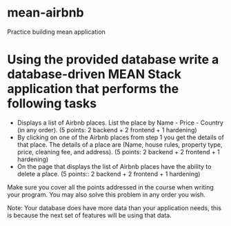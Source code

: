 # mean-airbnb
Practice building mean application
# Using the provided database write a database-driven MEAN Stack application that performs the following tasks
- Displays a list of Airbnb places. List the place by Name - Price - Country (in any order). (5 points: 2 backend + 2 frontend + 1 hardening)
- By clicking on one of the Airbnb places from step 1 you get the details of that place. The details of a place are (Name, house rules, property type, price, cleaning fee, and address). (5 points: 2 backend + 2 frontend + 1 hardening)
- On the page that displays the list of Airbnb places have the ability to delete a place. (5 points:: 2 backend + 2 frontend + 1 hardening)

Make sure you cover all the points addressed in the course when writing your program. You may also solve this problem in any order you wish.

Note: Your database does have more data than your application needs, this is because the next set of features will be using that data.
